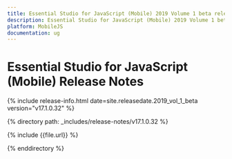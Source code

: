 ```yaml
---
title: Essential Studio for JavaScript (Mobile) 2019 Volume 1 beta release Release Notes  
description: Essential Studio for JavaScript (Mobile) 2019 Volume 1 beta release Release Notes  
platform: MobileJS
documentation: ug
---
```


# Essential Studio for JavaScript (Mobile)  Release Notes  

{% include release-info.html date=site.releasedate.2019_vol_1_beta  version="v17.1.0.32" %} 


{% directory path: _includes/release-notes/v17.1.0.32 %}

{% include {{file.url}} %}

{% enddirectory %}